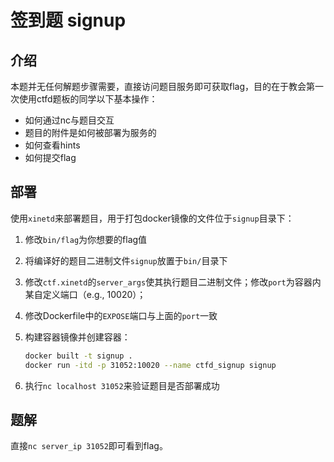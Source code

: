 # 签到题 signup


## 介绍

本题并无任何解题步骤需要，直接访问题目服务即可获取flag，目的在于教会第一次使用ctfd题板的同学以下基本操作：

- 如何通过nc与题目交互
- 题目的附件是如何被部署为服务的
- 如何查看hints
- 如何提交flag


## 部署

使用`xinetd`来部署题目，用于打包docker镜像的文件位于`signup`目录下：

1. 修改`bin/flag`为你想要的flag值

2. 将编译好的题目二进制文件`signup`放置于`bin/`目录下

3. 修改`ctf.xinetd`的`server_args`使其执行题目二进制文件；修改`port`为容器内某自定义端口（e.g., 10020）；

4. 修改Dockerfile中的`EXPOSE`端口与上面的`port`一致

5. 构建容器镜像并创建容器：

    ```bash
    docker built -t signup .
    docker run -itd -p 31052:10020 --name ctfd_signup signup
    ```

6. 执行`nc localhost 31052`来验证题目是否部署成功


## 题解

直接`nc server_ip 31052`即可看到flag。